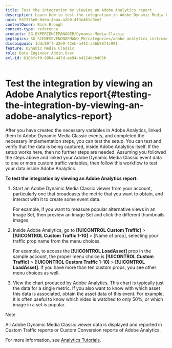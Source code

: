```yaml
---
title: Test the integration by viewing an Adobe Analytics report
description: Learn how to test the integration in Adobe Dynamic Media Classic by viewing an Adobe Analytics report.
uuid: 937375e0-6dea-4baa-a2b0-4f3e461c9ee2
contentOwner: Rick Brough
content-type: reference
products: SG_EXPERIENCEMANAGER/Dynamic-Media-Classic
geptopics: SG_SCENESEVENONDEMAND_PK/categories/adobe_analytics_instrumentation_kit
discoiquuid: 1ddc89ff-d2e9-42eb-a442-aa6b9871c991
feature: Dynamic Media Classic
role: Data Engineer,Admin,User
exl-id: 6186fcf0-99b4-447d-ae94-b4124dcb405b
---
```

# Test the integration by viewing an Adobe Analytics report{#testing-the-integration-by-viewing-an-adobe-analytics-report}

After you have created the necessary variables in Adobe Analytics, linked them to Adobe Dynamic Media Classic events, and completed the necessary implementation steps, you can test the setup. You can test and verify that the data is being captured, inside Adobe Analytics itself. If the setup works here, then no further steps are needed. Assuming you followed the steps above and linked your Adobe Dynamic Media Classic event data to one or more custom traffic variables, then follow this workflow to test your data inside Adobe Analytics.

**To test the integration by viewing an Adobe Analytics report:**

1. Start an Adobe Dynamic Media Classic viewer from your account, particularly one that broadcasts the metric that you want to obtain, and interact with it to create some event data.

   For example, if you want to measure popular alternative views in an Image Set, then preview an Image Set and click the different thumbnails images.

1. Inside Adobe Analytics, go to **[!UICONTROL Custom Traffic]** > **[!UICONTROL Custom Traffic 1-10]** > [Name of prop], selecting your traffic prop name from the menu choices.

   For example, to access the **[!UICONTROL LoadAsset]** prop in the sample account, the proper menu choice is **[!UICONTROL Custom Traffic]** > **[!UICONTROL Custom Traffic 1-10]** > **[!UICONTROL LoadAsset]**. If you have more than ten custom props, you see other menu choices as well.

1. View the chart produced by Adobe Analytics. This chart is typically just the data for a single metric. If you also want to know with which asset this data is associated, obtain the asset data of this event. For example, it is often useful to know which video is watched to only 50%, or which image in a set is popular.

>[!NOTE]
>
>All Adobe Dynamic Media Classic viewer data is displayed and reported in Custom Traffic reports or Custom Conversion reports of Adobe Analytics.

For more information, see [Analytics Tutorials](https://experienceleague.adobe.com/docs/analytics-learn/tutorials/overview.html).
